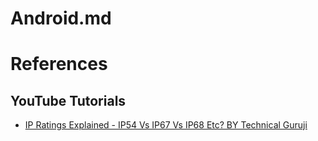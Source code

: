 # Android.md

# References

## YouTube Tutorials

* [IP Ratings Explained - IP54 Vs IP67 Vs IP68 Etc? BY Technical Guruji](https://www.youtube.com/watch?v=0_m2kyWUQsc)
